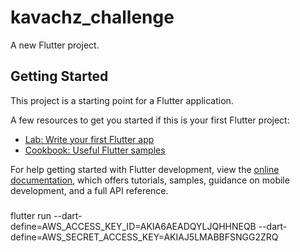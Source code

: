 # kavachz_challenge

A new Flutter project.

## Getting Started

This project is a starting point for a Flutter application.

A few resources to get you started if this is your first Flutter project:

- [Lab: Write your first Flutter app](https://docs.flutter.dev/get-started/codelab)
- [Cookbook: Useful Flutter samples](https://docs.flutter.dev/cookbook)

For help getting started with Flutter development, view the
[online documentation](https://docs.flutter.dev/), which offers tutorials,
samples, guidance on mobile development, and a full API reference.

### 
flutter run --dart-define=AWS_ACCESS_KEY_ID=AKIA6AEADQYLJQHHNEQB --dart-define=AWS_SECRET_ACCESS_KEY=AKIAJ5LMABBFSNGG2ZRQ